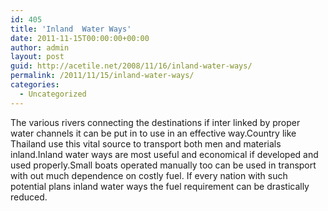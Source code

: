```yaml
---
id: 405
title: 'Inland  Water Ways'
date: 2011-11-15T00:00:00+00:00
author: admin
layout: post
guid: http://acetile.net/2008/11/16/inland-water-ways/
permalink: /2011/11/15/inland-water-ways/
categories:
  - Uncategorized
---
```

The various rivers connecting the destinations if inter linked by proper water channels it can be put in to use in an effective way.Country like Thailand use this vital source to transport both men and materials inland.Inland water ways are most useful and economical if developed and used properly.Small boats operated manually too can be used in transport with out much dependence on costly fuel. If every nation with such potential plans inland water ways the fuel requirement can be drastically reduced.